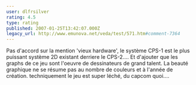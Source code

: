 ```yaml
---
user: dlfrsilver
rating: 4.5
type: rating
published: 2007-01-25T13:42:07.000Z
legacy_url: http://www.emunova.net/veda/test/571.htm#comment-7364
---
```

Pas d'accord sur la mention 'vieux hardware', le système CPS-1 est le 
plus puissant système 2D existant derriere le CPS-2.... Et d'ajouter 
que les graphs de ce jeu sont l'oeuvre de dessinateurs de grand talent. La beauté graphique ne se résume pas au nombre de couleurs et à l'année de création. techniquement le jeu est super léché, du capcom quoi....